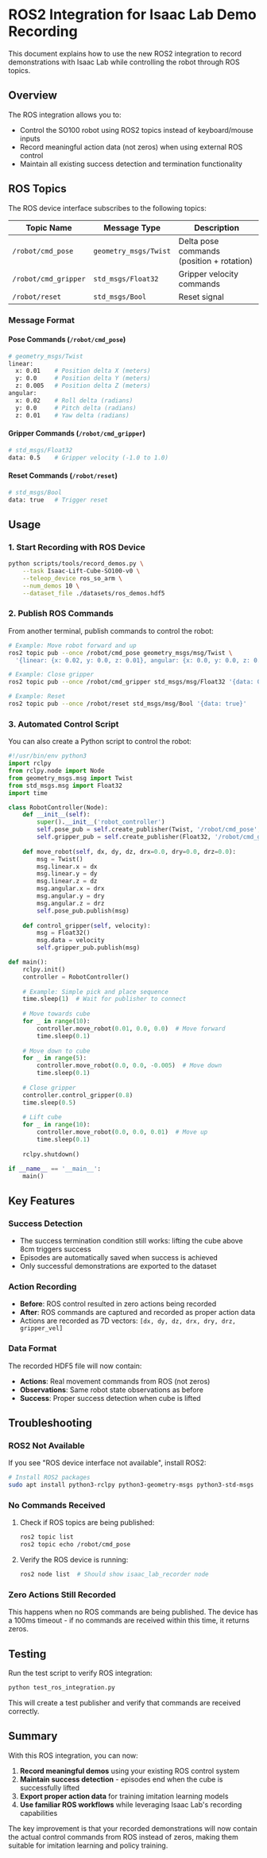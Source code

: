 # ROS2 Integration for Isaac Lab Demo Recording

This document explains how to use the new ROS2 integration to record demonstrations with Isaac Lab while controlling the robot through ROS topics.

## Overview

The ROS integration allows you to:
- Control the SO100 robot using ROS2 topics instead of keyboard/mouse inputs
- Record meaningful action data (not zeros) when using external ROS control
- Maintain all existing success detection and termination functionality

## ROS Topics

The ROS device interface subscribes to the following topics:

| Topic Name | Message Type | Description |
|------------|--------------|-------------|
| `/robot/cmd_pose` | `geometry_msgs/Twist` | Delta pose commands (position + rotation) |
| `/robot/cmd_gripper` | `std_msgs/Float32` | Gripper velocity commands |
| `/robot/reset` | `std_msgs/Bool` | Reset signal |

### Message Format

#### Pose Commands (`/robot/cmd_pose`)
```bash
# geometry_msgs/Twist
linear:
  x: 0.01    # Position delta X (meters)
  y: 0.0     # Position delta Y (meters) 
  z: 0.005   # Position delta Z (meters)
angular:
  x: 0.02    # Roll delta (radians)
  y: 0.0     # Pitch delta (radians)
  z: 0.01    # Yaw delta (radians)
```

#### Gripper Commands (`/robot/cmd_gripper`)
```bash
# std_msgs/Float32
data: 0.5    # Gripper velocity (-1.0 to 1.0)
```

#### Reset Commands (`/robot/reset`)
```bash
# std_msgs/Bool
data: true   # Trigger reset
```

## Usage

### 1. Start Recording with ROS Device

```bash
python scripts/tools/record_demos.py \
    --task Isaac-Lift-Cube-SO100-v0 \
    --teleop_device ros_so_arm \
    --num_demos 10 \
    --dataset_file ./datasets/ros_demos.hdf5
```

### 2. Publish ROS Commands

From another terminal, publish commands to control the robot:

```bash
# Example: Move robot forward and up
ros2 topic pub --once /robot/cmd_pose geometry_msgs/msg/Twist \
  '{linear: {x: 0.02, y: 0.0, z: 0.01}, angular: {x: 0.0, y: 0.0, z: 0.0}}'

# Example: Close gripper
ros2 topic pub --once /robot/cmd_gripper std_msgs/msg/Float32 '{data: 0.8}'

# Example: Reset
ros2 topic pub --once /robot/reset std_msgs/msg/Bool '{data: true}'
```

### 3. Automated Control Script

You can also create a Python script to control the robot:

```python
#!/usr/bin/env python3
import rclpy
from rclpy.node import Node
from geometry_msgs.msg import Twist
from std_msgs.msg import Float32
import time

class RobotController(Node):
    def __init__(self):
        super().__init__('robot_controller')
        self.pose_pub = self.create_publisher(Twist, '/robot/cmd_pose', 10)
        self.gripper_pub = self.create_publisher(Float32, '/robot/cmd_gripper', 10)
        
    def move_robot(self, dx, dy, dz, drx=0.0, dry=0.0, drz=0.0):
        msg = Twist()
        msg.linear.x = dx
        msg.linear.y = dy
        msg.linear.z = dz
        msg.angular.x = drx
        msg.angular.y = dry
        msg.angular.z = drz
        self.pose_pub.publish(msg)
        
    def control_gripper(self, velocity):
        msg = Float32()
        msg.data = velocity
        self.gripper_pub.publish(msg)

def main():
    rclpy.init()
    controller = RobotController()
    
    # Example: Simple pick and place sequence
    time.sleep(1)  # Wait for publisher to connect
    
    # Move towards cube
    for _ in range(10):
        controller.move_robot(0.01, 0.0, 0.0)  # Move forward
        time.sleep(0.1)
    
    # Move down to cube
    for _ in range(5):
        controller.move_robot(0.0, 0.0, -0.005)  # Move down
        time.sleep(0.1)
    
    # Close gripper
    controller.control_gripper(0.8)
    time.sleep(0.5)
    
    # Lift cube
    for _ in range(10):
        controller.move_robot(0.0, 0.0, 0.01)  # Move up
        time.sleep(0.1)
    
    rclpy.shutdown()

if __name__ == '__main__':
    main()
```

## Key Features

### Success Detection
- The success termination condition still works: lifting the cube above 8cm triggers success
- Episodes are automatically saved when success is achieved
- Only successful demonstrations are exported to the dataset

### Action Recording
- **Before**: ROS control resulted in zero actions being recorded
- **After**: ROS commands are captured and recorded as proper action data
- Actions are recorded as 7D vectors: `[dx, dy, dz, drx, dry, drz, gripper_vel]`

### Data Format
The recorded HDF5 file will now contain:
- **Actions**: Real movement commands from ROS (not zeros)
- **Observations**: Same robot state observations as before  
- **Success**: Proper success detection when cube is lifted

## Troubleshooting

### ROS2 Not Available
If you see "ROS device interface not available", install ROS2:
```bash
# Install ROS2 packages
sudo apt install python3-rclpy python3-geometry-msgs python3-std-msgs
```

### No Commands Received
1. Check if ROS topics are being published:
   ```bash
   ros2 topic list
   ros2 topic echo /robot/cmd_pose
   ```

2. Verify the ROS device is running:
   ```bash
   ros2 node list  # Should show isaac_lab_recorder node
   ```

### Zero Actions Still Recorded
This happens when no ROS commands are being published. The device has a 100ms timeout - if no commands are received within this time, it returns zeros.

## Testing

Run the test script to verify ROS integration:
```bash
python test_ros_integration.py
```

This will create a test publisher and verify that commands are received correctly.

## Summary

With this ROS integration, you can now:
1. **Record meaningful demos** using your existing ROS control system
2. **Maintain success detection** - episodes end when the cube is successfully lifted
3. **Export proper action data** for training imitation learning models
4. **Use familiar ROS workflows** while leveraging Isaac Lab's recording capabilities

The key improvement is that your recorded demonstrations will now contain the actual control commands from ROS instead of zeros, making them suitable for imitation learning and policy training. 